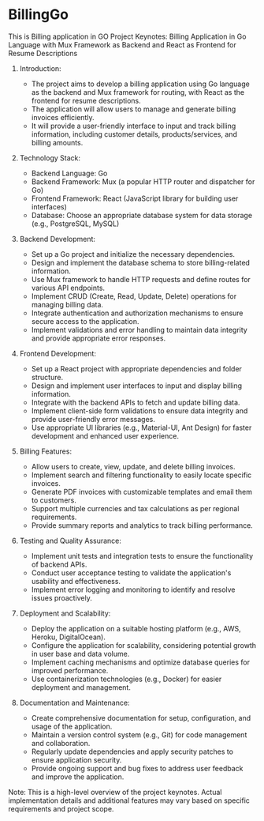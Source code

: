 # BillingGo
This is Billing application in GO
Project Keynotes: Billing Application in Go Language with Mux Framework as Backend and React as Frontend for Resume Descriptions

1. Introduction:
   - The project aims to develop a billing application using Go language as the backend and Mux framework for routing, with React as the frontend for resume descriptions.
   - The application will allow users to manage and generate billing invoices efficiently.
   - It will provide a user-friendly interface to input and track billing information, including customer details, products/services, and billing amounts.

2. Technology Stack:
   - Backend Language: Go
   - Backend Framework: Mux (a popular HTTP router and dispatcher for Go)
   - Frontend Framework: React (JavaScript library for building user interfaces)
   - Database: Choose an appropriate database system for data storage (e.g., PostgreSQL, MySQL)

3. Backend Development:
   - Set up a Go project and initialize the necessary dependencies.
   - Design and implement the database schema to store billing-related information.
   - Use Mux framework to handle HTTP requests and define routes for various API endpoints.
   - Implement CRUD (Create, Read, Update, Delete) operations for managing billing data.
   - Integrate authentication and authorization mechanisms to ensure secure access to the application.
   - Implement validations and error handling to maintain data integrity and provide appropriate error responses.

4. Frontend Development:
   - Set up a React project with appropriate dependencies and folder structure.
   - Design and implement user interfaces to input and display billing information.
   - Integrate with the backend APIs to fetch and update billing data.
   - Implement client-side form validations to ensure data integrity and provide user-friendly error messages.
   - Use appropriate UI libraries (e.g., Material-UI, Ant Design) for faster development and enhanced user experience.

5. Billing Features:
   - Allow users to create, view, update, and delete billing invoices.
   - Implement search and filtering functionality to easily locate specific invoices.
   - Generate PDF invoices with customizable templates and email them to customers.
   - Support multiple currencies and tax calculations as per regional requirements.
   - Provide summary reports and analytics to track billing performance.

6. Testing and Quality Assurance:
   - Implement unit tests and integration tests to ensure the functionality of backend APIs.
   - Conduct user acceptance testing to validate the application's usability and effectiveness.
   - Implement error logging and monitoring to identify and resolve issues proactively.

7. Deployment and Scalability:
   - Deploy the application on a suitable hosting platform (e.g., AWS, Heroku, DigitalOcean).
   - Configure the application for scalability, considering potential growth in user base and data volume.
   - Implement caching mechanisms and optimize database queries for improved performance.
   - Use containerization technologies (e.g., Docker) for easier deployment and management.

8. Documentation and Maintenance:
   - Create comprehensive documentation for setup, configuration, and usage of the application.
   - Maintain a version control system (e.g., Git) for code management and collaboration.
   - Regularly update dependencies and apply security patches to ensure application security.
   - Provide ongoing support and bug fixes to address user feedback and improve the application.

Note: This is a high-level overview of the project keynotes. Actual implementation details and additional features may vary based on specific requirements and project scope.
